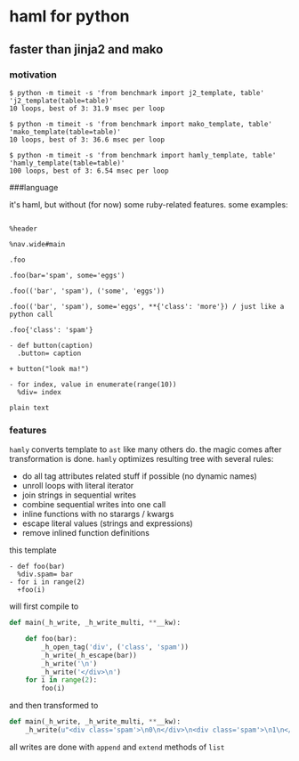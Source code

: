 # haml for python
## faster than jinja2 and mako

### motivation

    $ python -m timeit -s 'from benchmark import j2_template, table' 'j2_template(table=table)'
    10 loops, best of 3: 31.9 msec per loop

    $ python -m timeit -s 'from benchmark import mako_template, table' 'mako_template(table=table)'
    10 loops, best of 3: 36.6 msec per loop

    $ python -m timeit -s 'from benchmark import hamly_template, table' 'hamly_template(table=table)'
    100 loops, best of 3: 6.54 msec per loop

###language

it's haml, but without (for now) some ruby-related features.
some examples:

```haml

%header

%nav.wide#main

.foo

.foo(bar='spam', some='eggs')

.foo(('bar', 'spam'), ('some', 'eggs'))

.foo(('bar', 'spam'), some='eggs', **{'class': 'more'}) / just like a python call

.foo{'class': 'spam'}

- def button(caption)
  .button= caption

+ button("look ma!")

- for index, value in enumerate(range(10))
  %div= index

plain text

```

### features

`hamly` converts template to `ast` like many others do.
the magic comes after transformation is done.
`hamly` optimizes resulting tree with several rules:

* do all tag attributes related stuff if possible (no dynamic names)
* unroll loops with literal iterator
* join strings in sequential writes
* combine sequential writes into one call
* inline functions with no starargs / kwargs
* escape literal values (strings and expressions)
* remove inlined function definitions

this template

```haml
- def foo(bar)
  %div.spam= bar
- for i in range(2)
  +foo(i)
```

will first compile to

```python
def main(_h_write, _h_write_multi, **__kw):

    def foo(bar):
        _h_open_tag('div', ('class', 'spam'))
        _h_write(_h_escape(bar))
        _h_write('\n')
        _h_write('</div>\n')
    for i in range(2):
        foo(i)
```

and then transformed to

```python
def main(_h_write, _h_write_multi, **__kw):
    _h_write(u"<div class='spam'>\n0\n</div>\n<div class='spam'>\n1\n</div>\n")
```

all writes are done with `append` and `extend` methods of `list`

